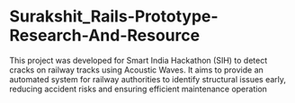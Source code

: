 # Surakshit_Rails-Prototype-Research-And-Resource
This project was developed for Smart India Hackathon (SIH) to detect cracks on railway tracks using Acoustic Waves. It aims to provide an automated system for railway authorities to identify structural issues early, reducing accident risks and ensuring efficient maintenance operation
